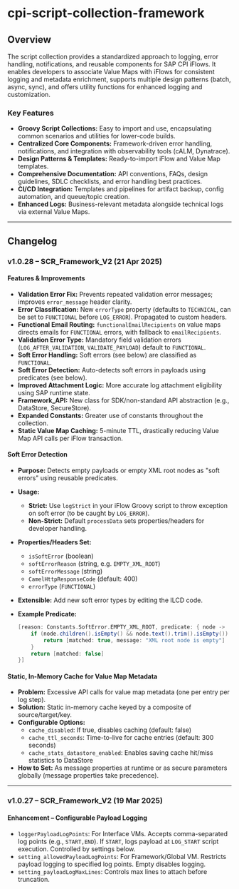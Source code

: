 # cpi-script-collection-framework

## Overview

The script collection provides a standardized approach to logging, error handling, notifications, and reusable components for SAP CPI iFlows. It enables developers to associate Value Maps with iFlows for consistent logging and metadata enrichment, supports multiple design patterns (batch, async, sync), and offers utility functions for enhanced logging and customization.

### Key Features

- **Groovy Script Collections:** Easy to import and use, encapsulating common scenarios and utilities for lower-code builds.
- **Centralized Core Components:** Framework-driven error handling, notifications, and integration with observability tools (cALM, Dynatrace).
- **Design Patterns & Templates:** Ready-to-import iFlow and Value Map templates.
- **Comprehensive Documentation:** API conventions, FAQs, design guidelines, SDLC checklists, and error handling best practices.
- **CI/CD Integration:** Templates and pipelines for artifact backup, config automation, and queue/topic creation.
- **Enhanced Logs:** Business-relevant metadata alongside technical logs via external Value Maps.

---

## Changelog

### v1.0.28 – SCR_Framework_V2 (21 Apr 2025)

#### Features & Improvements

- **Validation Error Fix:** Prevents repeated validation error messages; improves `error_message` header clarity.
- **Error Classification:** New `errorType` property (defaults to `TECHNICAL`, can be set to `FUNCTIONAL` before `LOG_ERROR`). Propagated to custom headers.
- **Functional Email Routing:** `functionalEmailRecipients` on value maps directs emails for `FUNCTIONAL` errors, with fallback to `emailRecipients`.
- **Validation Error Type:** Mandatory field validation errors (`LOG_AFTER_VALIDATION`, `VALIDATE_PAYLOAD`) default to `FUNCTIONAL`.
- **Soft Error Handling:** Soft errors (see below) are classified as `FUNCTIONAL`.
- **Soft Error Detection:** Auto-detects soft errors in payloads using predicates (see below).
- **Improved Attachment Logic:** More accurate log attachment eligibility using SAP runtime state.
- **Framework_API:** New class for SDK/non-standard API abstraction (e.g., DataStore, SecureStore).
- **Expanded Constants:** Greater use of constants throughout the collection.
- **Static Value Map Caching:** 5-minute TTL, drastically reducing Value Map API calls per iFlow transaction.

#### Soft Error Detection

- **Purpose:** Detects empty payloads or empty XML root nodes as "soft errors" using reusable predicates.
- **Usage:**
  - **Strict:** Use `logStrict` in your iFlow Groovy script to throw exception on soft error (to be caught by `LOG_ERROR`).
  - **Non-Strict:** Default `processData` sets properties/headers for developer handling.
- **Properties/Headers Set:**
  - `isSoftError` (boolean)
  - `softErrorReason` (string, e.g. `EMPTY_XML_ROOT`)
  - `softErrorMessage` (string)
  - `CamelHttpResponseCode` (default: 400)
  - `errorType` (`FUNCTIONAL`)
- **Extensible:** Add new soft error types by editing the ILCD code.
- **Example Predicate:**

  ```groovy
  [reason: Constants.SoftError.EMPTY_XML_ROOT, predicate: { node ->
      if (node.children().isEmpty() && node.text().trim().isEmpty()) {
          return [matched: true, message: "XML root node is empty"]
      }
      return [matched: false]
  }]
  ```

#### Static, In-Memory Cache for Value Map Metadata

- **Problem:** Excessive API calls for value map metadata (one per entry per log step).
- **Solution:** Static in-memory cache keyed by a composite of source/target/key.
- **Configurable Options:**
  - `cache_disabled`: If true, disables caching (default: false)
  - `cache_ttl_seconds`: Time-to-live for cache entries (default: 300 seconds)
  - `cache_stats_datastore_enabled`: Enables saving cache hit/miss statistics to DataStore
- **How to Set:** As message properties at runtime or as secure parameters globally (message properties take precedence).

---

### v1.0.27 – SCR_Framework_V2 (19 Mar 2025)

#### Enhancement – Configurable Payload Logging

- `loggerPayloadLogPoints`: For Interface VMs. Accepts comma-separated log points (e.g., `START,END`). If `START`, logs payload at `LOG_START` script execution. Controlled by settings below.
- `setting_allowedPayloadLogPoints`: For Framework/Global VM. Restricts payload logging to specified log points. Empty disables logging.
- `setting_payloadLogMaxLines`: Controls max lines to attach before truncation.